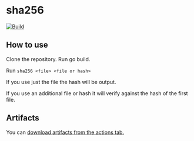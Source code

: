 # sha256

[![Build](https://github.com/ravenlab/sha256/workflows/Build/badge.svg)](https://github.com/ravenlab/sha256/actions?query=workflow%3ABuild)

## How to use

Clone the repository. Run go build. 

Run `sha256 <file> <file or hash>`

If you use just the file the hash will be output.

If you use an additional file or hash it will verify against the hash of the first file.

## Artifacts

You can [download artifacts from the actions tab.](https://github.com/ravenlab/sha256/actions?query=workflow%3ABuild)